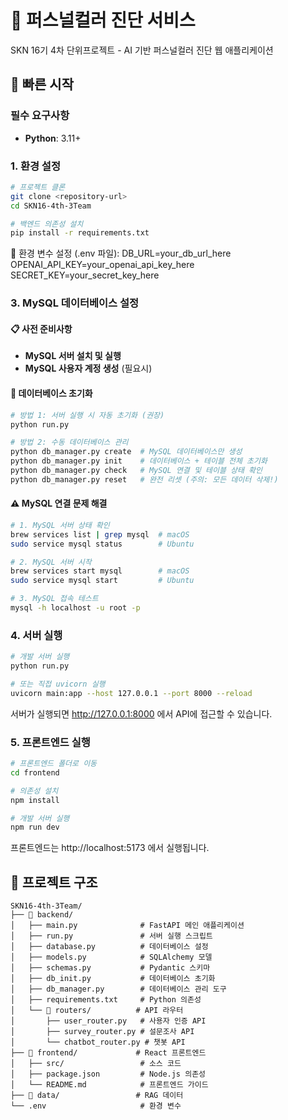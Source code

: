 # 🎨 퍼스널컬러 진단 서비스

SKN 16기 4차 단위프로젝트 - AI 기반 퍼스널컬러 진단 웹 애플리케이션

## 🚀 빠른 시작

### 필수 요구사항

- **Python**: 3.11+

### 1. 환경 설정

```bash
# 프로젝트 클론
git clone <repository-url>
cd SKN16-4th-3Team

# 백엔드 의존성 설치
pip install -r requirements.txt
```

📝 환경 변수 설정 (.env 파일):
DB_URL=your_db_url_here
OPENAI_API_KEY=your_openai_api_key_here
SECRET_KEY=your_secret_key_here

### 3. MySQL 데이터베이스 설정

#### 📋 사전 준비사항

- **MySQL 서버 설치 및 실행**
- **MySQL 사용자 계정 생성** (필요시)

#### 🔧 데이터베이스 초기화

```bash
# 방법 1: 서버 실행 시 자동 초기화 (권장)
python run.py

# 방법 2: 수동 데이터베이스 관리
python db_manager.py create  # MySQL 데이터베이스만 생성
python db_manager.py init    # 데이터베이스 + 테이블 전체 초기화
python db_manager.py check   # MySQL 연결 및 테이블 상태 확인
python db_manager.py reset   # 완전 리셋 (주의: 모든 데이터 삭제!)
```

#### ⚠️ MySQL 연결 문제 해결

```bash
# 1. MySQL 서버 상태 확인
brew services list | grep mysql  # macOS
sudo service mysql status        # Ubuntu

# 2. MySQL 서버 시작
brew services start mysql        # macOS
sudo service mysql start         # Ubuntu

# 3. MySQL 접속 테스트
mysql -h localhost -u root -p
```

### 4. 서버 실행

```bash
# 개발 서버 실행
python run.py

# 또는 직접 uvicorn 실행
uvicorn main:app --host 127.0.0.1 --port 8000 --reload
```

서버가 실행되면 http://127.0.0.1:8000 에서 API에 접근할 수 있습니다.

### 5. 프론트엔드 실행

```bash
# 프론트엔드 폴더로 이동
cd frontend

# 의존성 설치
npm install

# 개발 서버 실행
npm run dev
```

프론트엔드는 http://localhost:5173 에서 실행됩니다.

## 📁 프로젝트 구조

```
SKN16-4th-3Team/
├── 📂 backend/
│   ├── main.py              # FastAPI 메인 애플리케이션
│   ├── run.py               # 서버 실행 스크립트
│   ├── database.py          # 데이터베이스 설정
│   ├── models.py            # SQLAlchemy 모델
│   ├── schemas.py           # Pydantic 스키마
│   ├── db_init.py           # 데이터베이스 초기화
│   ├── db_manager.py        # 데이터베이스 관리 도구
│   ├── requirements.txt     # Python 의존성
│   └── 📂 routers/          # API 라우터
│       ├── user_router.py   # 사용자 인증 API
│       ├── survey_router.py # 설문조사 API
│       └── chatbot_router.py # 챗봇 API
├── 📂 frontend/             # React 프론트엔드
│   ├── src/                 # 소스 코드
│   ├── package.json         # Node.js 의존성
│   └── README.md            # 프론트엔드 가이드
├── 📂 data/                 # RAG 데이터
└── .env                     # 환경 변수
```
